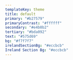 ```yaml
---
templateKey: theme
title: default
primary: "#b27579"
primaryContrast: "#ffffff"
secondary: "#e4b0b2"
tertiary: "#bda092"
text: "#575d69"
bg: "#f7f7f7"
irelandSectionBg: "#eccbcb"
Ireland Section Bg: "#eccbcb"
---
```

